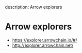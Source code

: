 description: Arrow explorers
<!--- END of page meta data -->

# Arrow explorers

* https://explorer.arrowchain.io/#/
* http://explorer.arrowchain.net/
